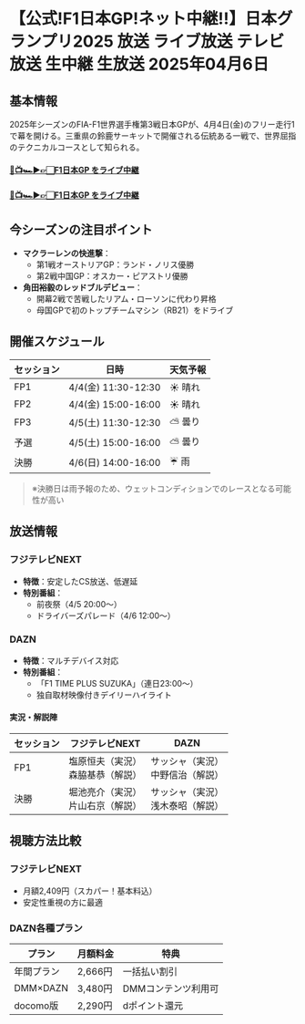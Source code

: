 # 【公式!F1日本GP!ネット中継!!】日本グランプリ2025 放送 ライブ放送 テレビ放送 生中継 生放送 2025年04月6日

## 基本情報
2025年シーズンのFIA-F1世界選手権第3戦日本GPが、4月4日(金)のフリー走行1で幕を開ける。三重県の鈴鹿サーキットで開催される伝統ある一戦で、世界屈指のテクニカルコースとして知られる。

#### [🔴📺🏎▶👉🏻F1日本GP をライブ中継](https://jsports-hq.com/fi-race/?jpgp)

#### [🔴📺🏎▶👉🏻F1日本GP をライブ中継](https://jsports-hq.com/fi-race/?jpgp)

## 今シーズンの注目ポイント
- **マクラーレンの快進撃**：
  - 第1戦オーストリアGP：ランド・ノリス優勝
  - 第2戦中国GP：オスカー・ピアストリ優勝
- **角田裕毅のレッドブルデビュー**：
  - 開幕2戦で苦戦したリアム・ローソンに代わり昇格
  - 母国GPで初のトップチームマシン（RB21）をドライブ

## 開催スケジュール
| セッション | 日時               | 天気予報 |
|------------|--------------------|----------|
| FP1        | 4/4(金) 11:30-12:30 | ☀️ 晴れ  |
| FP2        | 4/4(金) 15:00-16:00 | ☀️ 晴れ  |
| FP3        | 4/5(土) 11:30-12:30 | ⛅ 曇り  |
| 予選       | 4/5(土) 15:00-16:00 | ⛅ 曇り  |
| 決勝       | 4/6(日) 14:00-16:00 | ☔ 雨    |

> ※決勝日は雨予報のため、ウェットコンディションでのレースとなる可能性が高い

## 放送情報
### フジテレビNEXT
- **特徴**：安定したCS放送、低遅延
- **特別番組**：
  - 前夜祭（4/5 20:00～）
  - ドライバーズパレード（4/6 12:00～）

### DAZN
- **特徴**：マルチデバイス対応
- **特別番組**：
  - 「F1 TIME PLUS SUZUKA」（連日23:00～）
  - 独自取材映像付きデイリーハイライト

#### 実況・解説陣
| セッション | フジテレビNEXT | DAZN |
|------------|----------------|------|
| FP1        | 塩原恒夫（実況）<br>森脇基恭（解説） | サッシャ（実況）<br>中野信治（解説） |
| 決勝       | 堀池亮介（実況）<br>片山右京（解説） | サッシャ（実況）<br>浅木泰昭（解説） |

## 視聴方法比較
### フジテレビNEXT
- 月額2,409円（スカパー！基本料込）
- 安定性重視の方に最適

### DAZN各種プラン
| プラン | 月額料金 | 特典 |
|--------|----------|------|
| 年間プラン | 2,666円 | 一括払い割引 |
| DMM×DAZN | 3,480円 | DMMコンテンツ利用可 |
| docomo版 | 2,290円 | dポイント還元 |
